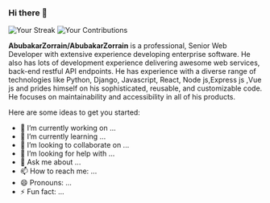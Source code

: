 ### Hi there 👋
![Your Streak](https://img.shields.io/github/last-commit/AbubakarZorrain/Django-Basic?label=streak&logo=github)
![Your Contributions](https://github-readme-stats.vercel.app/api?username=AbubakarZorrain&show_icons=true&count_private=true&hide_title=true)


**AbubakarZorrain/AbubakarZorrain** is a professional, Senior Web Developer with extensive experience developing enterprise software. He also has lots of development experience delivering awesome web services, back-end restful API endpoints. He has experience with a diverse range of technologies like Python, Django,  Javascript, React, Node js,Express js ,Vue js and prides himself on his sophisticated, reusable, and customizable code. He focuses on maintainability and accessibility in all of his products.

Here are some ideas to get you started:

- 🔭 I’m currently working on ...
- 🌱 I’m currently learning ...
- 👯 I’m looking to collaborate on ...
- 🤔 I’m looking for help with ...
- 💬 Ask me about ...
- 📫 How to reach me: ...
- 😄 Pronouns: ...
- ⚡ Fun fact: ...

